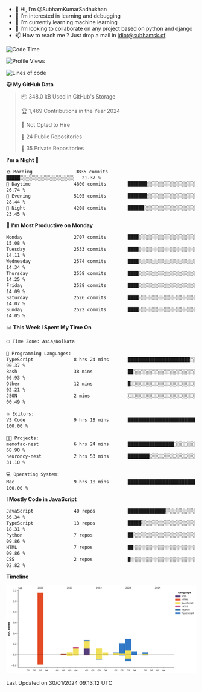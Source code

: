 - 👋 Hi, I’m @SubhamKumarSadhukhan
- 👀 I’m interested in learning and debugging
- 🌱 I’m currently learning machine learning
- 💞️ I’m looking to collaborate on any project based on python and django
- 📫 How to reach me ?
      Just drop a mail in idiot@subhamsk.cf

<!---
SubhamKumarSadhukhan/SubhamKumarSadhukhan is a ✨ special ✨ repository because its `README.md` (this file) appears on your GitHub profile.
You can click the Preview link to take a look at your changes.
--->


<!--START_SECTION:waka-->
![Code Time](http://img.shields.io/badge/Code%20Time-1%2C919%20hrs%2012%20mins-blue)

![Profile Views](http://img.shields.io/badge/Profile%20Views-0-blue)

![Lines of code](https://img.shields.io/badge/From%20Hello%20World%20I%27ve%20Written-2.4%20million%20lines%20of%20code-blue)

**🐱 My GitHub Data** 

> 📦 348.0 kB Used in GitHub's Storage 
 > 
> 🏆 1,469 Contributions in the Year 2024
 > 
> 🚫 Not Opted to Hire
 > 
> 📜 24 Public Repositories 
 > 
> 🔑 35 Private Repositories 
 > 
**I'm a Night 🦉** 

```text
🌞 Morning                3835 commits        █████░░░░░░░░░░░░░░░░░░░░   21.37 % 
🌆 Daytime                4800 commits        ███████░░░░░░░░░░░░░░░░░░   26.74 % 
🌃 Evening                5105 commits        ███████░░░░░░░░░░░░░░░░░░   28.44 % 
🌙 Night                  4208 commits        ██████░░░░░░░░░░░░░░░░░░░   23.45 % 
```
📅 **I'm Most Productive on Monday** 

```text
Monday                   2707 commits        ████░░░░░░░░░░░░░░░░░░░░░   15.08 % 
Tuesday                  2533 commits        ████░░░░░░░░░░░░░░░░░░░░░   14.11 % 
Wednesday                2574 commits        ████░░░░░░░░░░░░░░░░░░░░░   14.34 % 
Thursday                 2558 commits        ████░░░░░░░░░░░░░░░░░░░░░   14.25 % 
Friday                   2528 commits        ████░░░░░░░░░░░░░░░░░░░░░   14.09 % 
Saturday                 2526 commits        ████░░░░░░░░░░░░░░░░░░░░░   14.07 % 
Sunday                   2522 commits        ████░░░░░░░░░░░░░░░░░░░░░   14.05 % 
```


📊 **This Week I Spent My Time On** 

```text
🕑︎ Time Zone: Asia/Kolkata

💬 Programming Languages: 
TypeScript               8 hrs 24 mins       ███████████████████████░░   90.37 % 
Bash                     38 mins             ██░░░░░░░░░░░░░░░░░░░░░░░   06.93 % 
Other                    12 mins             █░░░░░░░░░░░░░░░░░░░░░░░░   02.21 % 
JSON                     2 mins              ░░░░░░░░░░░░░░░░░░░░░░░░░   00.49 % 

🔥 Editors: 
VS Code                  9 hrs 18 mins       █████████████████████████   100.00 % 

🐱‍💻 Projects: 
memofac-nest             6 hrs 24 mins       █████████████████░░░░░░░░   68.90 % 
neuroncy-nest            2 hrs 53 mins       ████████░░░░░░░░░░░░░░░░░   31.10 % 

💻 Operating System: 
Mac                      9 hrs 18 mins       █████████████████████████   100.00 % 
```

**I Mostly Code in JavaScript** 

```text
JavaScript               40 repos            ██████████████░░░░░░░░░░░   56.34 % 
TypeScript               13 repos            █████░░░░░░░░░░░░░░░░░░░░   18.31 % 
Python                   7 repos             ██░░░░░░░░░░░░░░░░░░░░░░░   09.86 % 
HTML                     7 repos             ██░░░░░░░░░░░░░░░░░░░░░░░   09.86 % 
CSS                      2 repos             █░░░░░░░░░░░░░░░░░░░░░░░░   02.82 % 
```



**Timeline**

![Lines of Code chart](https://raw.githubusercontent.com/SubhamKumarSadhukhan/SubhamKumarSadhukhan/main/assets/bar_graph.png)


 Last Updated on 30/01/2024 09:13:12 UTC
<!--END_SECTION:waka-->
